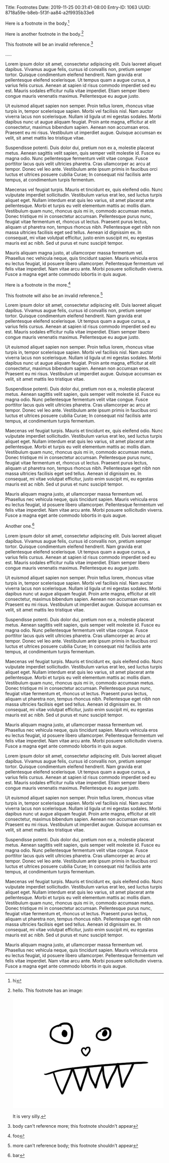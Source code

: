 Title: Footnotes
Date: 2019-11-25 00:31:41-08:00
Entry-ID: 1063
UUID: 8718a59e-b8eb-5f3f-aa84-a2f9935b33e6

Here is a footnote in the body.[^body1]

Here is another footnote in the body.[^body2]

[^body1]: hi[^nestbody]

[^body2]: hello. This footnote has an image:

    ![](../images/rawr.jpg)

    It is very silly.

[^nestbody]: This is nested in the body

This footnote will be an invalid reference.[^invalidmore]

[^invalidbody]: more can't reference body; this footnote shouldn't appear

.....


[^invalidmore]: body can't reference more; this footnote shouldn't appear



Lorem ipsum dolor sit amet, consectetur adipiscing elit. Duis laoreet aliquet dapibus. Vivamus augue felis, cursus id convallis non, pretium semper tortor. Quisque condimentum eleifend hendrerit. Nam gravida erat pellentesque eleifend scelerisque. Ut tempus quam a augue cursus, a varius felis cursus. Aenean at sapien id risus commodo imperdiet sed eu est. Mauris sodales efficitur nulla vitae imperdiet. Etiam semper libero congue mauris venenatis maximus. Pellentesque eu augue justo.

Ut euismod aliquet sapien non semper. Proin tellus lorem, rhoncus vitae turpis in, tempor scelerisque sapien. Morbi vel facilisis nisl. Nam auctor viverra lacus non scelerisque. Nullam id ligula ut mi egestas sodales. Morbi dapibus nunc ut augue aliquam feugiat. Proin ante magna, efficitur at elit consectetur, maximus bibendum sapien. Aenean non accumsan eros. Praesent eu mi risus. Vestibulum ut imperdiet augue. Quisque accumsan ex velit, sit amet mattis leo tristique vitae.

Suspendisse potenti. Duis dolor dui, pretium non ex a, molestie placerat metus. Aenean sagittis velit sapien, quis semper velit molestie id. Fusce eu magna odio. Nunc pellentesque fermentum velit vitae congue. Fusce porttitor lacus quis velit ultricies pharetra. Cras ullamcorper ac arcu at tempor. Donec vel leo ante. Vestibulum ante ipsum primis in faucibus orci luctus et ultrices posuere cubilia Curae; In consequat nisl facilisis ante tempus, at condimentum turpis fermentum.

Maecenas vel feugiat turpis. Mauris et tincidunt ex, quis eleifend odio. Nunc vulputate imperdiet sollicitudin. Vestibulum varius erat leo, sed luctus turpis aliquet eget. Nullam interdum erat quis leo varius, sit amet placerat ante pellentesque. Morbi et turpis eu velit elementum mattis ac mollis diam. Vestibulum quam nunc, rhoncus quis mi in, commodo accumsan metus. Donec tristique mi in consectetur accumsan. Pellentesque purus nunc, feugiat vitae fermentum et, rhoncus ut lectus. Praesent purus lectus, aliquam ut pharetra non, tempus rhoncus nibh. Pellentesque eget nibh non massa ultricies facilisis eget sed tellus. Aenean id dignissim ex. In consequat, mi vitae volutpat efficitur, justo enim suscipit mi, eu egestas mauris est ac nibh. Sed ut purus et nunc suscipit tempor.

Mauris aliquam magna justo, at ullamcorper massa fermentum vel. Phasellus nec vehicula neque, quis tincidunt sapien. Mauris vehicula eros eu lectus feugiat, id posuere libero ullamcorper. Pellentesque fermentum vel felis vitae imperdiet. Nam vitae arcu ante. Morbi posuere sollicitudin viverra. Fusce a magna eget ante commodo lobortis in quis augue.

Here is a footnote in the more.[^more1]

This footnote will also be an invalid reference.[^invalidbody]


Lorem ipsum dolor sit amet, consectetur adipiscing elit. Duis laoreet aliquet dapibus. Vivamus augue felis, cursus id convallis non, pretium semper tortor. Quisque condimentum eleifend hendrerit. Nam gravida erat pellentesque eleifend scelerisque. Ut tempus quam a augue cursus, a varius felis cursus. Aenean at sapien id risus commodo imperdiet sed eu est. Mauris sodales efficitur nulla vitae imperdiet. Etiam semper libero congue mauris venenatis maximus. Pellentesque eu augue justo.

Ut euismod aliquet sapien non semper. Proin tellus lorem, rhoncus vitae turpis in, tempor scelerisque sapien. Morbi vel facilisis nisl. Nam auctor viverra lacus non scelerisque. Nullam id ligula ut mi egestas sodales. Morbi dapibus nunc ut augue aliquam feugiat. Proin ante magna, efficitur at elit consectetur, maximus bibendum sapien. Aenean non accumsan eros. Praesent eu mi risus. Vestibulum ut imperdiet augue. Quisque accumsan ex velit, sit amet mattis leo tristique vitae.

Suspendisse potenti. Duis dolor dui, pretium non ex a, molestie placerat metus. Aenean sagittis velit sapien, quis semper velit molestie id. Fusce eu magna odio. Nunc pellentesque fermentum velit vitae congue. Fusce porttitor lacus quis velit ultricies pharetra. Cras ullamcorper ac arcu at tempor. Donec vel leo ante. Vestibulum ante ipsum primis in faucibus orci luctus et ultrices posuere cubilia Curae; In consequat nisl facilisis ante tempus, at condimentum turpis fermentum.

Maecenas vel feugiat turpis. Mauris et tincidunt ex, quis eleifend odio. Nunc vulputate imperdiet sollicitudin. Vestibulum varius erat leo, sed luctus turpis aliquet eget. Nullam interdum erat quis leo varius, sit amet placerat ante pellentesque. Morbi et turpis eu velit elementum mattis ac mollis diam. Vestibulum quam nunc, rhoncus quis mi in, commodo accumsan metus. Donec tristique mi in consectetur accumsan. Pellentesque purus nunc, feugiat vitae fermentum et, rhoncus ut lectus. Praesent purus lectus, aliquam ut pharetra non, tempus rhoncus nibh. Pellentesque eget nibh non massa ultricies facilisis eget sed tellus. Aenean id dignissim ex. In consequat, mi vitae volutpat efficitur, justo enim suscipit mi, eu egestas mauris est ac nibh. Sed ut purus et nunc suscipit tempor.

Mauris aliquam magna justo, at ullamcorper massa fermentum vel. Phasellus nec vehicula neque, quis tincidunt sapien. Mauris vehicula eros eu lectus feugiat, id posuere libero ullamcorper. Pellentesque fermentum vel felis vitae imperdiet. Nam vitae arcu ante. Morbi posuere sollicitudin viverra. Fusce a magna eget ante commodo lobortis in quis augue.

Another one.[^more2]



Lorem ipsum dolor sit amet, consectetur adipiscing elit. Duis laoreet aliquet dapibus. Vivamus augue felis, cursus id convallis non, pretium semper tortor. Quisque condimentum eleifend hendrerit. Nam gravida erat pellentesque eleifend scelerisque. Ut tempus quam a augue cursus, a varius felis cursus. Aenean at sapien id risus commodo imperdiet sed eu est. Mauris sodales efficitur nulla vitae imperdiet. Etiam semper libero congue mauris venenatis maximus. Pellentesque eu augue justo.

Ut euismod aliquet sapien non semper. Proin tellus lorem, rhoncus vitae turpis in, tempor scelerisque sapien. Morbi vel facilisis nisl. Nam auctor viverra lacus non scelerisque. Nullam id ligula ut mi egestas sodales. Morbi dapibus nunc ut augue aliquam feugiat. Proin ante magna, efficitur at elit consectetur, maximus bibendum sapien. Aenean non accumsan eros. Praesent eu mi risus. Vestibulum ut imperdiet augue. Quisque accumsan ex velit, sit amet mattis leo tristique vitae.

Suspendisse potenti. Duis dolor dui, pretium non ex a, molestie placerat metus. Aenean sagittis velit sapien, quis semper velit molestie id. Fusce eu magna odio. Nunc pellentesque fermentum velit vitae congue. Fusce porttitor lacus quis velit ultricies pharetra. Cras ullamcorper ac arcu at tempor. Donec vel leo ante. Vestibulum ante ipsum primis in faucibus orci luctus et ultrices posuere cubilia Curae; In consequat nisl facilisis ante tempus, at condimentum turpis fermentum.

Maecenas vel feugiat turpis. Mauris et tincidunt ex, quis eleifend odio. Nunc vulputate imperdiet sollicitudin. Vestibulum varius erat leo, sed luctus turpis aliquet eget. Nullam interdum erat quis leo varius, sit amet placerat ante pellentesque. Morbi et turpis eu velit elementum mattis ac mollis diam. Vestibulum quam nunc, rhoncus quis mi in, commodo accumsan metus. Donec tristique mi in consectetur accumsan. Pellentesque purus nunc, feugiat vitae fermentum et, rhoncus ut lectus. Praesent purus lectus, aliquam ut pharetra non, tempus rhoncus nibh. Pellentesque eget nibh non massa ultricies facilisis eget sed tellus. Aenean id dignissim ex. In consequat, mi vitae volutpat efficitur, justo enim suscipit mi, eu egestas mauris est ac nibh. Sed ut purus et nunc suscipit tempor.

Mauris aliquam magna justo, at ullamcorper massa fermentum vel. Phasellus nec vehicula neque, quis tincidunt sapien. Mauris vehicula eros eu lectus feugiat, id posuere libero ullamcorper. Pellentesque fermentum vel felis vitae imperdiet. Nam vitae arcu ante. Morbi posuere sollicitudin viverra. Fusce a magna eget ante commodo lobortis in quis augue.



Lorem ipsum dolor sit amet, consectetur adipiscing elit. Duis laoreet aliquet dapibus. Vivamus augue felis, cursus id convallis non, pretium semper tortor. Quisque condimentum eleifend hendrerit. Nam gravida erat pellentesque eleifend scelerisque. Ut tempus quam a augue cursus, a varius felis cursus. Aenean at sapien id risus commodo imperdiet sed eu est. Mauris sodales efficitur nulla vitae imperdiet. Etiam semper libero congue mauris venenatis maximus. Pellentesque eu augue justo.

Ut euismod aliquet sapien non semper. Proin tellus lorem, rhoncus vitae turpis in, tempor scelerisque sapien. Morbi vel facilisis nisl. Nam auctor viverra lacus non scelerisque. Nullam id ligula ut mi egestas sodales. Morbi dapibus nunc ut augue aliquam feugiat. Proin ante magna, efficitur at elit consectetur, maximus bibendum sapien. Aenean non accumsan eros. Praesent eu mi risus. Vestibulum ut imperdiet augue. Quisque accumsan ex velit, sit amet mattis leo tristique vitae.

Suspendisse potenti. Duis dolor dui, pretium non ex a, molestie placerat metus. Aenean sagittis velit sapien, quis semper velit molestie id. Fusce eu magna odio. Nunc pellentesque fermentum velit vitae congue. Fusce porttitor lacus quis velit ultricies pharetra. Cras ullamcorper ac arcu at tempor. Donec vel leo ante. Vestibulum ante ipsum primis in faucibus orci luctus et ultrices posuere cubilia Curae; In consequat nisl facilisis ante tempus, at condimentum turpis fermentum.

Maecenas vel feugiat turpis. Mauris et tincidunt ex, quis eleifend odio. Nunc vulputate imperdiet sollicitudin. Vestibulum varius erat leo, sed luctus turpis aliquet eget. Nullam interdum erat quis leo varius, sit amet placerat ante pellentesque. Morbi et turpis eu velit elementum mattis ac mollis diam. Vestibulum quam nunc, rhoncus quis mi in, commodo accumsan metus. Donec tristique mi in consectetur accumsan. Pellentesque purus nunc, feugiat vitae fermentum et, rhoncus ut lectus. Praesent purus lectus, aliquam ut pharetra non, tempus rhoncus nibh. Pellentesque eget nibh non massa ultricies facilisis eget sed tellus. Aenean id dignissim ex. In consequat, mi vitae volutpat efficitur, justo enim suscipit mi, eu egestas mauris est ac nibh. Sed ut purus et nunc suscipit tempor.

Mauris aliquam magna justo, at ullamcorper massa fermentum vel. Phasellus nec vehicula neque, quis tincidunt sapien. Mauris vehicula eros eu lectus feugiat, id posuere libero ullamcorper. Pellentesque fermentum vel felis vitae imperdiet. Nam vitae arcu ante. Morbi posuere sollicitudin viverra. Fusce a magna eget ante commodo lobortis in quis augue.
[^more1]: foo[^nestmore]

[^nestmore]: this is nested in the more

[^more2]: bar


